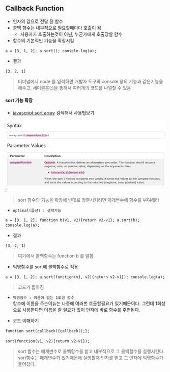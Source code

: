 ## Callback Function
- 인자의 값으로 전달 된 함수
- 콜백 함수는 내부적으로 필요할때마다 호출이 됨
  - 사용자가 호출하는것이 아닌, 누군가에게 호출당할 함수
- 함수의 기본적인 기능을 확장시킴
```
a = [3, 1, 2]; a.sort(); console.log(a);
```
- 결과
```
[3, 2, 1]
```
> 터미널에서 node 를 입력하면 개발자 도구의 console 창의 기능과 같은기능을 해주고, 세미콜론(;)을 통해서 여러개의 코드를 나열할 수 있음

#### sort 기능 확장
- [javascript sort array](https://www.w3schools.com/jsref/jsref_sort.asp) 검색해서 사용법보기

![sort](img/node11.png);
> sort 함수의 기능을 확장해 반대로 정렬시키려면 매개변수에 함수를 부여해라

- `optinal(옵션) : 생략가능`

```
a = [3, 1, 2]; function b(v1, v2){return v2-v1}; a.sort(b); console.log(a);
```
- 결과
```
[3, 2, 1]
```
> 여기에서 콜백함수는 function b 를 말함

- 익명함수를 sort에 콜백함수로 적용
```
a = [3, 1, 2]; a.sort(function(v1, v2){return v2-v1}); console.log(a);
```
> 코드가 짧아짐

- `익명함수 : 이름이 없는 1회성 함수`<br/>함수에 이름을 주는이뉴는 나중에 여러번 호출할필요가 있기때문이다. 그런데 1회성으로 사용한다면 이름을 줄 필요가 없이 인자에 바로 함수를 주면된다.

- 코드 이해하기
```
function sort(callback){callback();};

sort(function(v1, v2){return v2-v1});
```
> sort 함수는 매개변수로 콜백함수를 받고 내부적으로 그 콜백함수를 실행시킨다.<br/>sort함수는 매개변수가 있기때문에 실행할때 인자를 받고 그 인자에 익명함수가 들어갔다.
